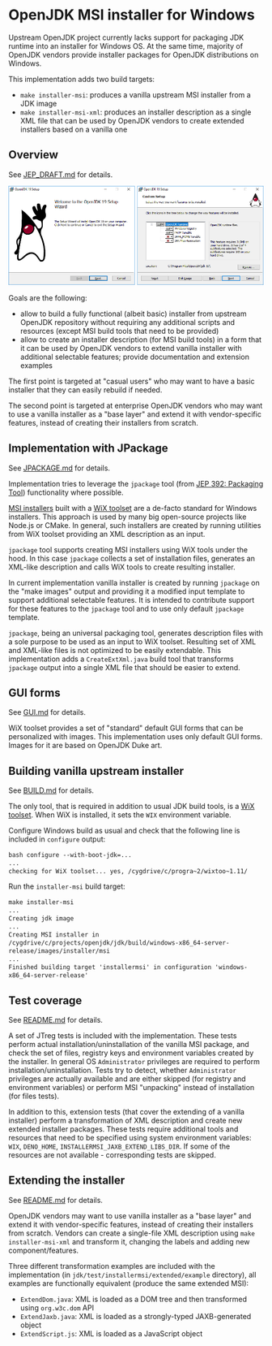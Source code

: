 OpenJDK MSI installer for Windows
=================================

Upstream OpenJDK project currently lacks support for packaging JDK runtime into an installer for Windows OS.
At the same time, majority of OpenJDK vendors provide installer packages for OpenJDK distributions on Windows.

This implementation adds two build targets:

 - `make installer-msi`: produces a vanilla upstream MSI installer from a JDK image
 - `make installer-msi-xml`: produces an installer description as a single XML file
that can be used by OpenJDK vendors to create extended installers based on a vanilla one

Overview
--------

See [JEP_DRAFT.md](JEP_DRAFT.md) for details.

![screen0103](img/screen0103.png)

Goals are the following:

 - allow to build a fully functional (albeit basic) installer from upstream OpenJDK repository without requiring
 any additional scripts and resources (except MSI build tools that need to be provided)
 - allow to create an installer description (for MSI build tools) in a form that it can be used by
 OpenJDK vendors to extend vanilla installer with additional selectable features; provide documentation
 and extension examples

The first point is targeted at "casual users" who may want to have a basic installer that they can easily rebuild if needed.

The second point is targeted at enterprise OpenJDK vendors who may want to use a vanilla installer as a "base layer"
and extend it with vendor-specific features, instead of creating their installers from scratch.
 
Implementation with JPackage
----------------------------

See [JPACKAGE.md](JPACKAGE.md) for details.

Implementation tries to leverage the `jpackage` tool (from [JEP 392: Packaging Tool](https://openjdk.java.net/jeps/392))
functionality where possible.

[MSI installers](https://en.wikipedia.org/wiki/Windows_Installer) built with a [WiX toolset](https://wixtoolset.org/)
are a de-facto standard for Windows installers.
This approach is used by many big open-source projects like Node.js or CMake. In general, such installers are created
by running utilities from WiX toolset providing an XML description as an input.

`jpackage` tool supports creating MSI installers using WiX tools under the hood. In this case `jpackage` collects a set of
installation files, generates an XML-like description and calls WiX tools to create resulting installer. 

In current implementation vanilla installer is created by running `jpackage` on the "make images" output and providing it
a modified input template to support additional selectable features. It is intended to contribute support for these
features to the `jpackage` tool and to use only default `jpackage` template.

`jpackage`, being an universal packaging tool, generates description files with a sole purpose to be used as an input
to WiX toolset. Resulting set of XML and XML-like files is not optimized to be easily extendable. This implementation adds
a `CreateExtXml.java` build tool that transforms `jpackage` output into a single XML file that should be easier to extend.

GUI forms
---------

See [GUI.md](GUI.md) for details.

WiX toolset provides a set of "standard" default GUI forms that can be personalized with images.
This implementation uses only default GUI forms. Images for it are based on OpenJDK Duke art.

Building vanilla upstream installer
-----------------------------------

See [BUILD.md](BUILD.md) for details.

The only tool, that is required in addition to usual JDK build tools, is a [WiX toolset](https://wixtoolset.org/).
When WiX is installed, it sets the `WIX` environment variable.

Configure Windows build as usual and check that the following line is included in `configure` output:

```
bash configure --with-boot-jdk=...
...
checking for WiX toolset... yes, /cygdrive/c/progra~2/wixtoo~1.11/
```

Run the `installer-msi` build target:

```
make installer-msi
...
Creating jdk image
...
Creating MSI installer in /cygdrive/c/projects/openjdk/jdk/build/windows-x86_64-server-release/images/installer/msi
...
Finished building target 'installermsi' in configuration 'windows-x86_64-server-release'
```

Test coverage
-------------

See [README.md](../../../../test/jdk/installermsi/README.md) for details.

A set of JTreg tests is included with the implementation. These tests perform actual installation/uninstallation
of the vanilla MSI package, and check the set of files, registry keys and environment variables created
by the installer. In general OS `Administrator` privileges are required to perform installation/uninstallation.
Tests try to detect, whether `Administrator` privileges are actually available and are either skipped (for registry
and environment variables) or perform MSI "unpacking" instead of installation (for files tests).

In addition to this, extension tests (that cover the extending of a vanilla installer) perform a transformation
of XML description and create new extended installer packages. These tests require additional tools and resources
that need to be specified using system environment variables: `WIX`, `DENO_HOME`, `INSTALLERMSI_JAXB_EXTEND_LIBS_DIR`.
If some of the resources are not available - corresponding tests are skipped.

Extending the installer
-----------------------

See [README.md](../../../../test/jdk/installermsi/extended/example/README.md) for details.

OpenJDK vendors may want to use vanilla installer as a "base layer" and extend it with vendor-specific features,
instead of creating their installers from scratch. Vendors can create a single-file XML description using
`make installer-msi-xml` and transform it, changing the labels and adding new component/features.

Three different transformation examples are included with the implementation (in `jdk/test/installermsi/extended/example` directory),
all examples are functionally equivalent (produce the same extended MSI):

 - `ExtendDom.java`: XML is loaded as a DOM tree and then transformed using `org.w3c.dom` API
 - `ExtendJaxb.java`: XML is loaded as a strongly-typed JAXB-generated object
 - `ExtendScript.js`: XML is loaded as a JavaScript object
